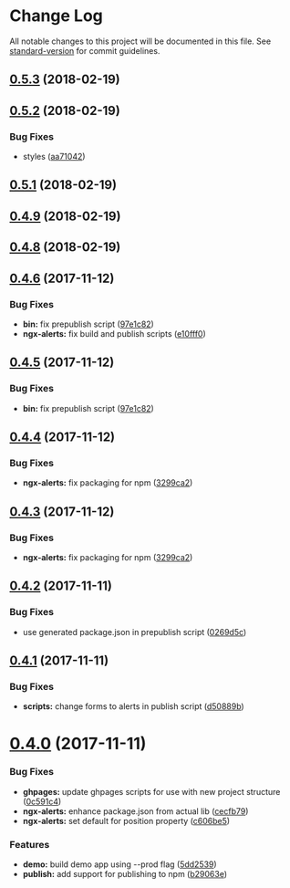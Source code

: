 # Change Log

All notable changes to this project will be documented in this file. See [standard-version](https://github.com/conventional-changelog/standard-version) for commit guidelines.

<a name="0.5.3"></a>
## [0.5.3](https://github.com/ngx-plus/ngx-alerts/compare/v0.5.2...v0.5.3) (2018-02-19)



<a name="0.5.2"></a>
## [0.5.2](https://github.com/ngx-plus/ngx-alerts/compare/v0.5.1...v0.5.2) (2018-02-19)


### Bug Fixes

* styles ([aa71042](https://github.com/ngx-plus/ngx-alerts/commit/aa71042))



<a name="0.5.1"></a>
## [0.5.1](https://github.com/ngx-plus/ngx-alerts/compare/v0.4.9...v0.5.1) (2018-02-19)



<a name="0.4.9"></a>
## [0.4.9](https://github.com/ngx-plus/ngx-alerts/compare/v0.4.8...v0.4.9) (2018-02-19)



<a name="0.4.8"></a>
## [0.4.8](https://github.com/ngx-plus/ngx-alerts/compare/v0.4.7...v0.4.8) (2018-02-19)



<a name="0.4.6"></a>

## [0.4.6](https://github.com/ngx-plus/ngx-alerts/compare/v0.4.4...v0.4.6) (2017-11-12)

### Bug Fixes

* **bin:** fix prepublish script ([97e1c82](https://github.com/ngx-plus/ngx-alerts/commit/97e1c82))
* **ngx-alerts:** fix build and publish scripts ([e10fff0](https://github.com/ngx-plus/ngx-alerts/commit/e10fff0))

<a name="0.4.5"></a>

## [0.4.5](https://github.com/ngx-plus/ngx-alerts/compare/v0.4.4...v0.4.5) (2017-11-12)

### Bug Fixes

* **bin:** fix prepublish script ([97e1c82](https://github.com/ngx-plus/ngx-alerts/commit/97e1c82))

<a name="0.4.4"></a>

## [0.4.4](https://github.com/ngx-plus/ngx-alerts/compare/v0.4.2...v0.4.4) (2017-11-12)

### Bug Fixes

* **ngx-alerts:** fix packaging for npm ([3299ca2](https://github.com/ngx-plus/ngx-alerts/commit/3299ca2))

<a name="0.4.3"></a>

## [0.4.3](https://github.com/ngx-plus/ngx-alerts/compare/v0.4.2...v0.4.3) (2017-11-12)

### Bug Fixes

* **ngx-alerts:** fix packaging for npm ([3299ca2](https://github.com/ngx-plus/ngx-alerts/commit/3299ca2))

<a name="0.4.2"></a>

## [0.4.2](https://github.com/ngx-plus/ngx-alerts/compare/v0.4.1...v0.4.2) (2017-11-11)

### Bug Fixes

* use generated package.json in prepublish script ([0269d5c](https://github.com/ngx-plus/ngx-alerts/commit/0269d5c))

<a name="0.4.1"></a>

## [0.4.1](https://github.com/ngx-plus/ngx-alerts/compare/v0.4.0...v0.4.1) (2017-11-11)

### Bug Fixes

* **scripts:** change forms to alerts in publish script ([d50889b](https://github.com/ngx-plus/ngx-alerts/commit/d50889b))

<a name="0.4.0"></a>

# [0.4.0](https://github.com/ngx-plus/ngx-alerts/compare/v0.2.0...v0.4.0) (2017-11-11)

### Bug Fixes

* **ghpages:** update ghpages scripts for use with new project structure ([0c591c4](https://github.com/ngx-plus/ngx-alerts/commit/0c591c4))
* **ngx-alerts:** enhance package.json from actual lib ([cecfb79](https://github.com/ngx-plus/ngx-alerts/commit/cecfb79))
* **ngx-alerts:** set default for position property ([c606be5](https://github.com/ngx-plus/ngx-alerts/commit/c606be5))

### Features

* **demo:** build demo app using --prod flag ([5dd2539](https://github.com/ngx-plus/ngx-alerts/commit/5dd2539))
* **publish:** add support for publishing to npm ([b29063e](https://github.com/ngx-plus/ngx-alerts/commit/b29063e))
